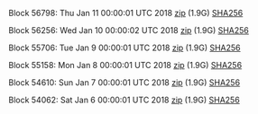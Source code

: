 Block 56798: Thu Jan 11 00:00:01 UTC 2018 [zip](https://transfer.sh/YGvia/bootstrap.dat.20180111.zip) (1.9G) [SHA256](https://transfer.sh/1266dl/sha256.txt)

Block 56256: Wed Jan 10 00:00:02 UTC 2018 [zip](https://transfer.sh/u9Xct/bootstrap.dat.20180110.zip) (1.9G) [SHA256](https://transfer.sh/BQMy9/sha256.txt)

Block 55706: Tue Jan  9 00:00:01 UTC 2018 [zip](https://transfer.sh/Mkk1y/bootstrap.dat.20180109.zip) (1.9G) [SHA256](https://transfer.sh/RAZ52/sha256.txt)

Block 55158: Mon Jan  8 00:00:01 UTC 2018 [zip](https://transfer.sh/o9Yks/bootstrap.dat.20180108.zip) (1.9G) [SHA256](https://transfer.sh/mWOcO/sha256.txt)

Block 54610: Sun Jan  7 00:00:01 UTC 2018 [zip](https://transfer.sh/XmYBs/bootstrap.dat.20180107.zip) (1.9G) [SHA256](https://transfer.sh/bKcBK/sha256.txt)

Block 54062: Sat Jan  6 00:00:01 UTC 2018 [zip](https://transfer.sh/Pa4VC/bootstrap.dat.20180106.zip) (1.9G) [SHA256](https://transfer.sh/KFfJr/sha256.txt)
